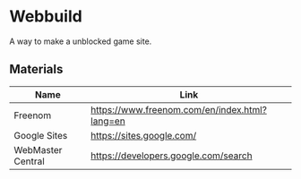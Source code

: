 # Webbuild

A way to make a unblocked game site.

## Materials

| Name  | Link |
| ------------- | ------------- |
| Freenom  | https://www.freenom.com/en/index.html?lang=en  |
|  Google Sites  | https://sites.google.com/  |
| WebMaster Central | https://developers.google.com/search|
